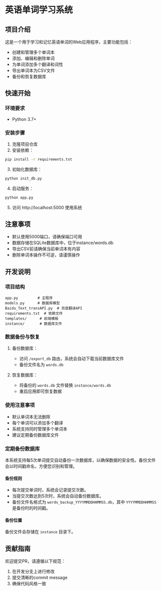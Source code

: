 # 英语单词学习系统

## 项目介绍

这是一个用于学习和记忆英语单词的Web应用程序，主要功能包括：

- 创建和管理多个单词本
- 添加、编辑和删除单词
- 为单词添加多个翻译和词性
- 导出单词本为CSV文件
- 备份和恢复数据库

## 快速开始

### 环境要求
- Python 3.7+

### 安装步骤
1. 克隆项目仓库
2. 安装依赖：
```bash
pip install -r requirements.txt
```
3. 初始化数据库：
```bash
python init_db.py
```
4. 启动服务：
```bash
python app.py
```
5. 访问 http://localhost:5000 使用系统

## 注意事项

- 默认使用5000端口，请确保端口可用
- 数据存储在SQLite数据库中，位于instance/words.db
- 导出CSV前请确保当前单词本有内容
- 删除单词本操作不可逆，请谨慎操作

## 开发说明

### 项目结构
```
app.py         # 主程序
models.py      # 数据库模型
Baidu_Text_transAPI.py  # 百度翻译API
requirements.txt  # 依赖文件
templates/      # 前端模板
instance/       # 数据库文件
```

### 数据备份与恢复

1. 备份数据库：
   - 访问 `/export_db` 路由，系统会自动下载当前数据库文件
   - 备份文件名为 `words.db`

2. 恢复数据库：
   - 将备份的 `words.db` 文件替换 `instance/words.db`
   - 重启应用即可恢复数据

### 使用注意事项

- 默认单词本无法删除
- 每个单词可以添加多个翻译
- 系统支持同时管理多个单词本
- 建议定期备份数据库文件

### 定期备份数据库

本系统支持每5次单词提交自动备份一次数据库，以确保数据的安全性。备份文件会以时间戳命名，方便您识别和管理。

#### 备份规则
- 每次提交单词时，系统会记录提交次数。
- 当提交次数达到5次时，系统会自动备份数据库。
- 备份文件名格式为 `words_backup_YYYYMMDDHHMMSS.db`，其中 `YYYYMMDDHHMMSS` 是备份时的时间戳。

#### 备份位置
备份文件会存储在 `instance` 目录下。

## 贡献指南

欢迎提交PR，请遵循以下规范：
1. 在开发分支上进行修改
2. 提交清晰的commit message
3. 确保代码风格一致